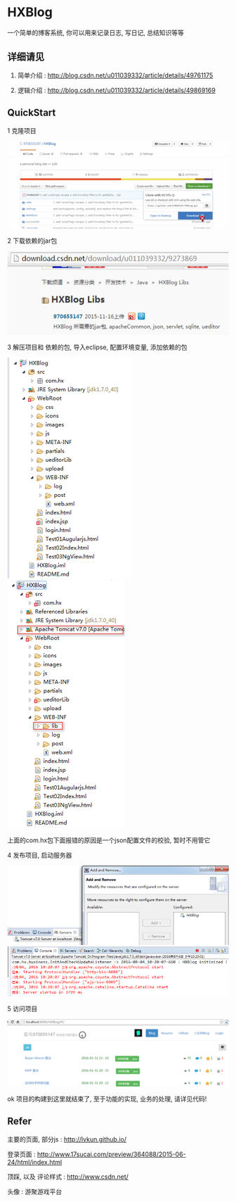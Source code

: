 ﻿HXBlog
====
一个简单的博客系统, 你可以用来记录日志, 写日记, 总结知识等等


详细请见 
---
1. 简单介绍 : http://blog.csdn.net/u011039332/article/details/49761175

2. 逻辑介绍 : http://blog.csdn.net/u011039332/article/details/49869169


QuickStart
---
1 克隆项目

![design_picure](https://raw.githubusercontent.com/970655147/HXBlog/master/readMeRes/1st_clone.png)


2 下载依赖的jar包

![design_picure](https://raw.githubusercontent.com/970655147/HXBlog/master/readMeRes/2nd_downloadJars.png)


3 解压项目和 依赖的包, 导入eclipse, 配置环境变量, 添加依赖的包

![design_picure](https://raw.githubusercontent.com/970655147/HXBlog/master/readMeRes/3rd_confEnvStart.png)
![design_picure](https://raw.githubusercontent.com/970655147/HXBlog/master/readMeRes/3rd_confEnvEnd.png)

上面的com.hx包下面报错的原因是一个json配置文件的校验, 暂时不用管它


4 发布项目, 启动服务器

![design_picure](https://raw.githubusercontent.com/970655147/HXBlog/master/readMeRes/4th_deploy.png)
![design_picure](https://raw.githubusercontent.com/970655147/HXBlog/master/readMeRes/4th_startServer.png)

5 访问项目

![design_picure](https://raw.githubusercontent.com/970655147/HXBlog/master/readMeRes/5th_visit.png)

ok 项目的构建到这里就结束了, 至于功能的实现, 业务的处理, 请详见代码!

Refer
---
主要的页面, 部分js : http://lvkun.github.io/ 

登录页面 : http://www.17sucai.com/preview/364088/2015-06-24/html/index.html

顶踩, 以及 评论样式 : http://www.csdn.net/

头像 : 游聚游戏平台


	